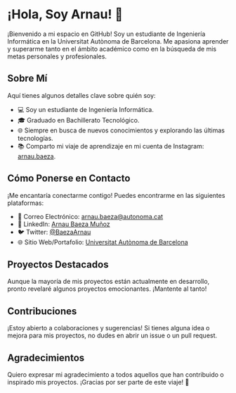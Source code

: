 # ¡Hola, Soy Arnau! 👋

¡Bienvenido a mi espacio en GitHub! Soy un estudiante de Ingeniería Informática en la Universitat Autònoma de Barcelona. Me apasiona aprender y superarme tanto en el ámbito académico como en la búsqueda de mis metas personales y profesionales.

## Sobre Mí

Aquí tienes algunos detalles clave sobre quién soy:

- 💻 Soy un estudiante de Ingeniería Informática.
- 🎓 Graduado en Bachillerato Tecnológico.
- 🌐 Siempre en busca de nuevos conocimientos y explorando las últimas tecnologías.
- 📚 Comparto mi viaje de aprendizaje en mi cuenta de Instagram: [arnau.baeza](https://www.instagram.com/arnau.baeza/).

## Cómo Ponerse en Contacto

¡Me encantaría conectarme contigo! Puedes encontrarme en las siguientes plataformas:

- 📧 Correo Electrónico: [arnau.baeza@autonoma.cat](mailto:arnau.baeza@autonoma.cat)
- 💼 LinkedIn: [Arnau Baeza Muñoz](https://www.linkedin.com/in/arnau-baeza-muñoz-404603230/)
- 🐦 Twitter: [@BaezaArnau](https://twitter.com/BaezaArnau)
- 🌐 Sitio Web/Portafolio: [Universitat Autònoma de Barcelona](https://uab.cat)

## Proyectos Destacados

Aunque la mayoría de mis proyectos están actualmente en desarrollo, pronto revelaré algunos proyectos emocionantes. ¡Mantente al tanto!

## Contribuciones

¡Estoy abierto a colaboraciones y sugerencias! Si tienes alguna idea o mejora para mis proyectos, no dudes en abrir un issue o un pull request.

## Agradecimientos

Quiero expresar mi agradecimiento a todos aquellos que han contribuido o inspirado mis proyectos. ¡Gracias por ser parte de este viaje! 🚀
